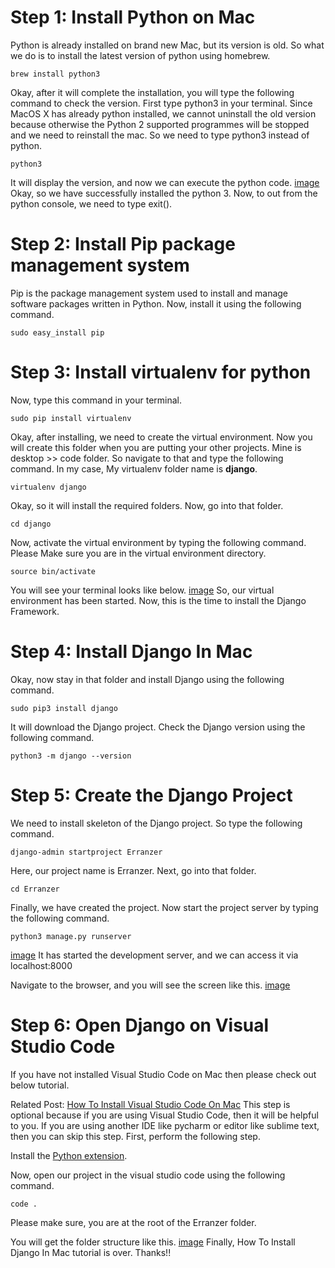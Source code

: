 # Step 1: Install Python on Mac
Python is already installed on brand new Mac, but its version is old. So what we do is to install the latest version of python using homebrew.
```
brew install python3
```
Okay, after it will complete the installation, you will type the following command to check the version. First type python3 in your terminal. Since MacOS X has already python installed, we cannot uninstall the old version because otherwise the Python 2 supported programmes will be stopped and we need to reinstall the mac. So we need to type python3 instead of python.
```
python3
```
It will display the version, and now we can execute the python code.
[image]()
Okay, so we have successfully installed the python 3. Now, to out from the python console, we need to type exit().

# Step 2: Install Pip package management system
Pip is the package management system used to install and manage software packages written in Python. Now, install it using the following command.
```
sudo easy_install pip
```
# Step 3: Install virtualenv for python
Now, type this command in your terminal.
```
sudo pip install virtualenv
```
Okay, after installing, we need to create the virtual environment. Now you will create this folder when you are putting your other projects. Mine is desktop >> code folder. So navigate to that and type the following command. In my case, My virtualenv folder name is **django**.
```
virtualenv django
```
Okay, so it will install the required folders. Now, go into that folder.
```
cd django
```
Now, activate the virtual environment by typing the following command. Please Make sure you are in the virtual environment directory.
```
source bin/activate
```
You will see your terminal looks like below.
[image]()
So, our virtual environment has been started. Now, this is the time to install the Django Framework.

# Step 4: Install Django In Mac
Okay, now stay in that folder and install Django using the following command.
```
sudo pip3 install django
```
It will download the Django project. Check the Django version using the following command.
```
python3 -m django --version
```

# Step 5: Create the Django Project
We need to install skeleton of the Django project. So type the following command.
```
django-admin startproject Erranzer
```
Here, our project name is Erranzer. Next, go into that folder.
```
cd Erranzer
```
Finally, we have created the project. Now start the project server by typing the following command.
```
python3 manage.py runserver
```
[image]()
It has started the development server, and we can access it via localhost:8000

Navigate to the browser, and you will see the screen like this.
[image]()

# Step 6: Open Django on Visual Studio Code
If you have not installed Visual Studio Code on Mac then please check out below tutorial. 

Related Post:  [How To Install Visual Studio Code On Mac](https://appdividend.com/2018/03/17/how-to-install-visual-studio-code-on-mac/)
This step is optional because if you are using Visual Studio Code, then it will be helpful to you. If you are using another IDE like pycharm or editor like sublime text, then you can skip this step. First, perform the following step.

Install the [Python extension](https://marketplace.visualstudio.com/items?itemName=ms-python.python).

Now, open our project in the visual studio code using the following command.
```
code .
```
Please make sure, you are at the root of the Erranzer folder.

You will get the folder structure like this.
[image]()
Finally, How To Install Django In Mac tutorial is over. Thanks!!
